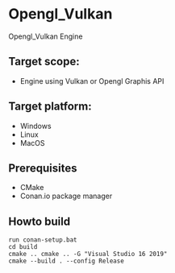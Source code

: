 # Opengl_Vulkan
Opengl_Vulkan  Engine

## Target scope:
- Engine using  Vulkan or Opengl Graphis API

## Target platform:
- Windows
- Linux
- MacOS

## Prerequisites
- CMake
- Conan.io package manager

## Howto build
```
run conan-setup.bat
cd build
cmake .. cmake .. -G "Visual Studio 16 2019"
cmake --build . --config Release
```
